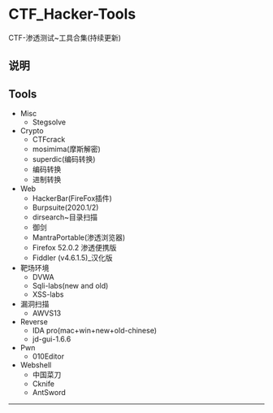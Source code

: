 # CTF_Hacker-Tools
CTF-渗透测试~工具合集(持续更新)
## 说明
## Tools
- Misc
   - Stegsolve
- Crypto
   - CTFcrack
   - mosimima(摩斯解密)
   - superdic(编码转换)
   - 编码转换
   - 进制转换
- Web
   - HackerBar(FireFox插件)
   - Burpsuite(2020.1/2)
   - dirsearch~目录扫描
   - 御剑
   - MantraPortable(渗透浏览器)
   - Firefox 52.0.2 渗透便携版
   - Fiddler (v4.6.1.5)_汉化版
- 靶场环境
   - DVWA
   - Sqli-labs(new and old)
   - XSS-labs
- 漏洞扫描
   - AWVS13
- Reverse
   - IDA pro(mac+win+new+old-chinese)
   - jd-gui-1.6.6
- Pwn
   - 010Editor
- Webshell
   - 中国菜刀
   - Cknife
   - AntSword
----------
 
 
 
 
